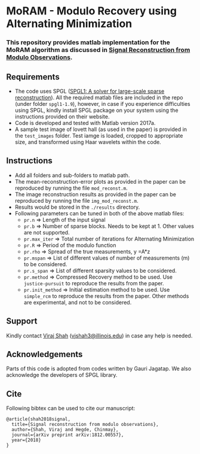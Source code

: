 # MoRAM - Modulo Recovery using Alternating Minimization
### This repository provides matlab implementation for the MoRAM algorithm as discussed in [Signal Reconstruction from Modulo Observations](https://arxiv.org/pdf/1812.00557.pdf).

## Requirements
* The code uses SPGL ([SPGL1: A solver for large-scale sparse reconstruction](https://www.cs.ubc.ca/~mpf/spgl1/index.html)). All the required matlab files are included in the repo (under folder `spgl1-1.9`), however, in case if you experience difficulties using SPGL, kindly install SPGL package on your system using the instructions provided on their website.
* Code is developed and tested with Matlab version 2017a.
* A sample test image of lovett hall (as used in the paper) is provided in the `test_images` folder. Test iamge is loaded, cropped to appropriate size, and transformed using Haar wavelets within the code.

## Instructions
* Add all folders and sub-folders to matlab path.
* The mean-reconstruction-error plots as provided in the paper can be reproduced by running the file `mod_reconst.m`. 
* The image reconstruction results as provided in the paper can be reproduced by running the file `img_mod_reconst.m`.
* Results would be stored in the `./results` directory.
* Following parameters can be tuned in both of the above matlab files:
  - `pr.n` => Length of the input signal
  - `pr.b` => Number of sparse blocks. Needs to be kept at 1. Other values are not supported.
  - `pr.max_iter` => Total number of iterations for Alternating Minimization 
  - `pr.R` => Period of the modulo function 
  - `pr.rho` => Spread of the true measurements, y =A*z
  - `pr.mspan` => List of different values of number of measurements (m) to be considered.
  - `pr.s_span` => List of different sparsity values to be considered.
  - `pr.method` =>  Compressed Recovery method to be used. Use `justice-pursuit` to reproduce the results from the paper.
  - `pr.init_method` => Initial estimation method to be used. Use `simple_rcm` to reproduce the results from the paper. Other methods are experimental, and not to be considered.

## Support
Kindly contact [Viraj Shah](http://virajshah.me) (vjshah3@illinois.edu) in case any help is needed.

## Acknowledgements
Parts of this code is adopted from codes written by Gauri Jagatap. We also acknowledge the developers of SPGL library. 

## Cite
Following bibtex can be used to cite our manuscript:
```
@article{shah2018signal,
  title={Signal reconstruction from modulo observations},
  author={Shah, Viraj and Hegde, Chinmay},
  journal={arXiv preprint arXiv:1812.00557},
  year={2018}
}
```
